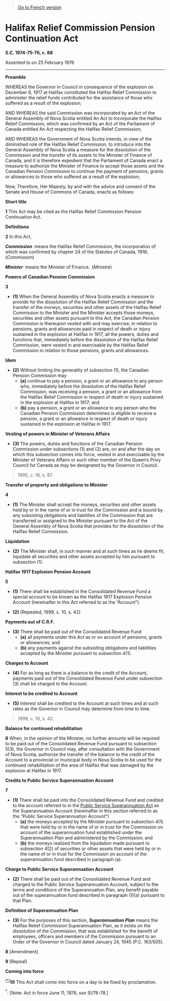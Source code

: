 > [Go to French version](/fr/Lois/Lois%20du%20Canada/1974-75-76/ch.%2088.md)

# Halifax Relief Commission Pension Continuation Act

**S.C. 1974-75-76, c. 88**


Assented to on 25 February 1976

----------




**Preamble**

WHEREAS the Governor in Council in consequence of the explosion on December 6, 1917 at Halifax constituted the Halifax Relief Commission to administer the relief funds contributed for the assistance of those who suffered as a result of the explosion;

AND WHEREAS the said Commission was incorporated by an Act of the General Assembly of Nova Scotia entitled An Act to Incorporate the Halifax Relief Commission, which was confirmed by an Act of the Parliament of Canada entitled An Act respecting the Halifax Relief Commission;

AND WHEREAS the Government of Nova Scotia intends, in view of the diminished role of the Halifax Relief Commission, to introduce into the General Assembly of Nova Scotia a measure for the dissolution of the Commission and the transfer of its assets to the Minister of Finance of Canada, and it is therefore expedient that the Parliament of Canada enact a measure to authorize the Minister of Finance to accept those assets and the Canadian Pension Commission to continue the payment of pensions, grants or allowances to those who suffered as a result of the explosion;



Now, Therefore, Her Majesty, by and with the advice and consent of the Senate and House of Commons of Canada, enacts as follows:






**Short title**

**1** This Act may be cited as the Halifax Relief Commission Pension Continuation Act.




**Definitions**

**2** In this Act,

***Commission*** means the Halifax Relief Commission, the incorporation of which was confirmed by chapter 24 of the Statutes of Canada, 1918; (*Commission*)

***Minister*** means the Minister of Finance. (*Ministre*)




**Powers of Canadian Pension Commission**

**3** 

- **(1)** When the General Assembly of Nova Scotia enacts a measure to provide for the dissolution of the Halifax Relief Commission and the transfer of the moneys, securities and other assets of the Halifax Relief Commission to the Minister and the Minister accepts those moneys, securities and other assets pursuant to this Act, the Canadian Pension Commission is thereupon vested with and may exercise, in relation to pensions, grants and allowances paid in respect of death or injury sustained in the explosion at Halifax in 1917, all the powers, duties and functions that, immediately before the dissolution of the Halifax Relief Commission, were vested in and exercisable by the Halifax Relief Commission in relation to those pensions, grants and allowances.

**Idem**

- **(2)** Without limiting the generality of subsection (1), the Canadian Pension Commission may
	- **(a)** continue to pay a pension, a grant or an allowance to any person who, immediately before the dissolution of the Halifax Relief Commission, was receiving a pension, a grant or an allowance from the Halifax Relief Commission in respect of death or injury sustained in the explosion at Halifax in 1917; and
	- **(b)** pay a pension, a grant or an allowance to any person who the Canadian Pension Commission determines is eligible to receive a pension, a grant or an allowance in respect of death or injury sustained in the explosion at Halifax in 1917.

**Vesting of powers in Minister of Veterans Affairs**

- **(3)** The powers, duties and functions of the Canadian Pension Commission under subsections (1) and (2) are, on and after the day on which this subsection comes into force, vested in and exercisable by the Minister of Veterans Affairs or such other member of the Queen’s Privy Council for Canada as may be designated by the Governor in Council.
> 1995, c. 18, s. 87.





**Transfer of property and obligations to Minister**

**4** 

- **(1)** The Minister shall accept the moneys, securities and other assets held by or in the name of or in trust for the Commission and is bound by any subsisting obligations and liabilities of the Commission that are transferred or assigned to the Minister pursuant to the Act of the General Assembly of Nova Scotia that provides for the dissolution of the Halifax Relief Commission.

**Liquidation**

- **(2)** The Minister shall, in such manner and at such times as he deems fit, liquidate all securities and other assets accepted by him pursuant to subsection (1).




**Halifax 1917 Explosion Pension Account**

**5** 

- **(1)** There shall be established in the Consolidated Revenue Fund a special account to be known as the Halifax 1917 Explosion Pension Account (hereinafter in this Act referred to as the “Account”).

- **(2)** [Repealed, 1999, c. 10, s. 42]

**Payments out of C.R.F.**

- **(3)** There shall be paid out of the Consolidated Revenue Fund
	- **(a)** all payments under this Act as or on account of pensions, grants or allowances; and
	- **(b)** any payments against the subsisting obligations and liabilities accepted by the Minister pursuant to subsection 4(1).

**Charges to Account**

- **(4)** For as long as there is a balance to the credit of the Account, payments paid out of the Consolidated Revenue Fund under subsection (3) shall be charged to the Account.

**Interest to be credited to Account**

- **(5)** Interest shall be credited to the Account at such times and at such rates as the Governor in Council may determine from time to time.
> 1999, c. 10, s. 42.





**Balance for continued rehabilitation**

**6** When, in the opinion of the Minister, no further amounts will be required to be paid out of the Consolidated Revenue Fund pursuant to subsection 5(3), the Governor in Council may, after consultation with the Government of Nova Scotia, authorize the transfer of the balance to the credit of the Account to a provincial or municipal body in Nova Scotia to be used for the continued rehabilitation of the area of Halifax that was damaged by the explosion at Halifax in 1917.




**Credits to Public Service Superannuation Account**

**7** 

- **(1)** There shall be paid into the Consolidated Revenue Fund and credited to the account referred to in the [Public Service Superannuation Act](/en/Acts/Revised%20Statutes%20of%20Canada/P/P-36.md) as the Superannuation Account (hereinafter in this section referred to as the “Public Service Superannuation Account”)
	- **(a)** the moneys accepted by the Minister pursuant to subsection 4(1) that were held by or in the name of or in trust for the Commission on account of the superannuation fund established under the Superannuation Plan and administered by the Commission; and
	- **(b)** the moneys realized from the liquidation made pursuant to subsection 4(2) of securities or other assets that were held by or in the name of or in trust for the Commission on account of the superannuation fund described in paragraph (a).

**Charge to Public Service Superannuation Account**

- **(2)** There shall be paid out of the Consolidated Revenue Fund and charged to the Public Service Superannuation Account, subject to the terms and conditions of the Superannuation Plan, any benefit payable out of the superannuation fund described in paragraph (1)(a) pursuant to that Plan.

**Definition of Superannuation Plan**

- **(3)** For the purposes of this section, ***Superannuation Plan*** means the Halifax Relief Commission Superannuation Plan, as it exists on the dissolution of the Commission, that was established for the benefit of employees, officers and members of the Commission pursuant to an Order of the Governor in Council dated January 24, 1945 (P.C. 163/505).



**8** [Amendment]



**9** [Repeal]




**Coming into force**

<sup><a href='#fn_Ind38B2_hq_13896'>[*]</a></sup>**10** This Act shall come into force on a day to be fixed by proclamation.

<a name='fn_Ind38B2_hq_13896'><sup>*</sup></a>: [Note: Act in force June 11, 1976, *see* SI/76-78.]<br />


